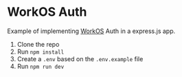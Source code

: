 # WorkOS Auth

Example of implementing [WorkOS](https://workos.com/) Auth in a express.js app.

1. Clone the repo
2. Run `npm install`
3. Create a `.env` based on the `.env.example` file
4. Run `npm run dev`
